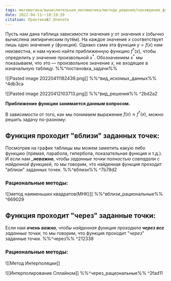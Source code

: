 ```yaml
---
tags: математика/вычислительная_математика/методы_решения/нахождение_функции
date: 2022-04-11~~18:19:39
citation: Практика№7_Onenote
---
```

Пусть нам дана таблица зависимости значения $y$ от значения $x$ (обычно вычислена эмпирическим путём).
На каждое значение $x$ соответствует лишь одно значение $y$ (функция).
Однако сама эта функция $y = f(x)$ нам неизвестна, и нам нужно найти приближенную функцию $f^*(x)$, чтобы определить $y$ значение произвольной $x^*$.
Обозначением $x^*$ мы показываем, что это — произвольное значение $x$, не входящее в изначальную таблицу.
%%^постановка_задачи%%

![[Pasted image 20220411182439.png]]
%%^вид_искомых_данных%% ^4db3ca

![[Pasted image 20220412103713.png]]
%%^вид_решения%% ^2bd2a2

**Приближение функции занимается данным вопросом.**

В зависимости от того, как мы понимаем выражение $f(x) \approx f^*(x)$, можно решить задачу по-разному:

## Функция проходит "вблизи" заданных точек:
Посмотрев на график таблицы мы можем заметить какую либо функцию (прямая, парабола, гипербола, показательная функция и т.д.).
И если нам *___неважно__, чтобы заданные точки полностью совпадали с найденной функцией*, то мы говорим, что найденная функция проходит "*вблизи*" заданных точек.
%%^вблизи%% ^7b78d2
### Рациональные методы:
![[метод наименьших квадратов(МНК)]]
%%^вблизи_рациональные%% ^669029
## Функция проходит "через" заданные точки:
Если нам ***очень важно**, чтобы найденная функция проходила **через все** заданные точки*, то мы говорим, что функция проходит "*через*" заданные точки.
%%^через%% ^212338
### Рациональные методы:
![[Метод Интерполяции]]

![[Интерполирование Сплайном]]
%%^через_рациональные%% ^2fad11